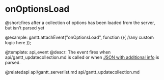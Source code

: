 onOptionsLoad
=============
@short:fires after a collection of options has been loaded from the server, but isn't parsed yet
	

@example: 
gantt.attachEvent("onOptionsLoad", function (){
	//any custom logic here
});



@template:	api_event
@descr: 
The event fires when api/gantt_updatecollection.md is called or when [JSON with additional info](desktop/loading.md#jsoncollections) is parsed.

@relatedapi
	api/gantt_serverlist.md
	api/gantt_updatecollection.md

